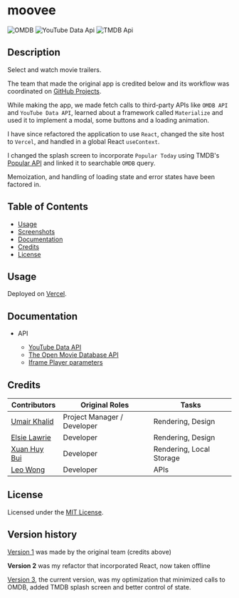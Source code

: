 # moovee

![OMDB](https://img.shields.io/badge/'17-0?label=OMDB&style=for-the-badge&labelColor=white&color=black) ![YouTube Data Api](https://img.shields.io/badge/v3-0?label=YouTube%20Data%20API&style=for-the-badge&labelColor=white&color=black) ![TMDB Api](https://img.shields.io/badge/v3-0?label=TMDB%20API&style=for-the-badge&labelColor=white&color=black)

## Description

Select and watch movie trailers.

The team that made the original app is credited below and its workflow was coordinated on [GitHub Projects](https://github.com/umairkhalid/movie-planner/projects/1).

While making the app, we made fetch calls to third-party APIs like `OMDB API` and `YouTube Data API`, learned about a framework called `Materialize` and used it to implement a modal, some buttons and a loading animation.

I have since refactored the application to use `React`, changed the site host to `Vercel`, and handled in a global React `useContext`.

I changed the splash screen to incorporate `Popular Today` using TMDB's [Popular API](https://developer.themoviedb.org/reference/movie-popular-list) and linked it to searchable `OMDB` query.

Memoization, and handling of loading state and error states have been factored in.

## Table of Contents

- [Usage](#usage)
- [Screenshots](#screenshots)
- [Documentation](#documentation)
- [Credits](#credits)
- [License](#license)

## Usage

Deployed on [Vercel](https://mooovee.vercel.app/).

## Documentation

- API

  - [YouTube Data API](https://developers.google.com/youtube/v3/docs/search/list)
  - [The Open Movie Database API](https://www.omdbapi.com/)
  - [Iframe Player parameters](https://developers.google.com/youtube/player_parameters)

## Credits

| Contributors                                   | Original Roles              | Tasks                    |
| ---------------------------------------------- | --------------------------- | ------------------------ |
| [Umair Khalid](https://github.com/umairkhalid) | Project Manager / Developer | Rendering, Design        |
| [Elsie Lawrie](https://github.com/ElsieMay)    | Developer                   | Rendering, Design        |
| [Xuan Huy Bui](https://github.com/HuyBui1987)  | Developer                   | Rendering, Local Storage |
| [Leo Wong](https://github.com/leoelicos)       | Developer                   | APIs                     |

## License

Licensed under the [MIT License](./LICENSE).

## Version history

[Version 1](https://github.com/umairkhalid/movie-planner) was made by the original team (credits above)

**Version 2** was my refactor that incorporated React, now taken offline

[Version 3](https://mooovee.vercel.app/), the current version, was my optimization that minimized calls to OMDB, added TMDB splash screen and better control of state.
